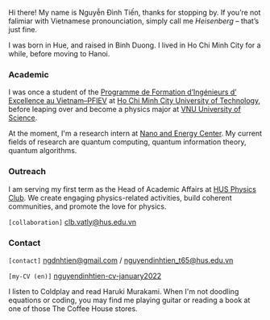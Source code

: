 Hi there! My name is Nguyễn Đình Tiến, thanks for stopping by. If you’re not falimiar with Vietnamese pronounciation, simply call me *Heisenberg* – that’s just fine. 

I was born in Hue, and raised in Binh Duong. I lived in Ho Chi Minh City for a while, before moving to Hanoi.

### Academic

I was once a student of the [Programme de Formation d’Ingénieurs d’ Excellence au Vietnam–PFIEV](https://www.francealumni.fr/fr/poste/vietnam/partenaire/8290) at [Ho Chi Minh City University of Technology](https://en.wikipedia.org/wiki/Ho_Chi_Minh_City_University_of_Technology), before leaping over and become a physics major at [VNU University of Science](https://en.wikipedia.org/wiki/VNU_University_of_Science). 

At the moment, I'm a research intern at [Nano and Energy Center](https://nec-hus.edu.vn). My current fields of research are quantum computing, quantum information theory, quantum algorithms.

### Outreach

I am serving my first term as the Head of Academic Affairs at [HUS Physics Club](https://husphysicsclub.org). We create engaging physics-related activities, build coherent communities, and promote the love for physics.

`[collaboration]` clb.vatly@hus.edu.vn

### Contact

`[contact]` ngdnhtien@gmail.com / nguyendinhtien_t65@hus.edu.vn

`[my-CV (en)]` [nguyendinhtien-cv-january2022](https://ngdnhtien.github.io/ngdnhtien_cv/ngdnhtien_cv.pdf)

I listen to Coldplay and read Haruki Murakami. When I'm not doodling equations or coding, you may find me playing guitar or reading a book at one of those The Coffee House stores.

